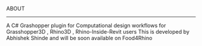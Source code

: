 ABOUT
*****
A C# Grashopper plugin for Computational design workflows for Grasshopper3D , Rhino3D , Rhino-Inside-Revit users
This is developed by Abhishek Shinde and will be soon available on Food4Rhino
